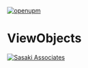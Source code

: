 

[![openupm](https://img.shields.io/npm/v/com.sasaki.viewobjects.mono?label=openupm&registry_uri=https://package.openupm.com)](https://openupm.com/packages/com.sasaki.viewobjects.mono/)

# **ViewObjects** 

[![Sasaki Associates](https://3nwec1qd4zy21zftr339bla3-wpengine.netdna-ssl.com/wp-content/themes/sasaki/static/img/header/sasaki-logo.svg)](https://www.sasaki.com/)

